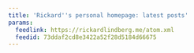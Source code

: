 ```yaml
---
title: 'Rickard''s personal homepage: latest posts'
params:
  feedlink: https://rickardlindberg.me/atom.xml
  feedid: 73ddaf2cd8e3422a52f28d5184d66675
---
```


